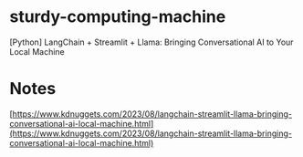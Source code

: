# sturdy-computing-machine
[Python] LangChain + Streamlit + Llama: Bringing Conversational AI to Your Local Machine

# Notes
[https://www.kdnuggets.com/2023/08/langchain-streamlit-llama-bringing-conversational-ai-local-machine.html](https://www.kdnuggets.com/2023/08/langchain-streamlit-llama-bringing-conversational-ai-local-machine.html)
